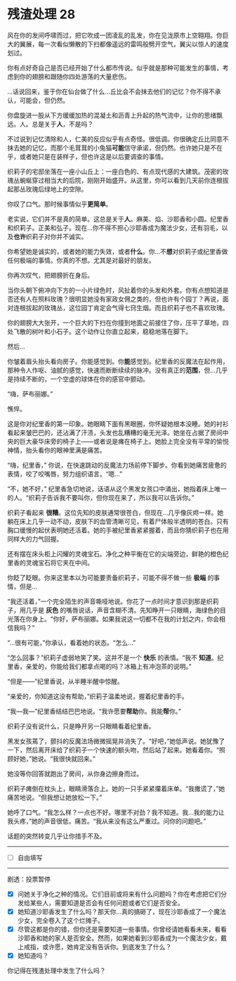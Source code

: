 # 残渣处理 28

风在你的发间呼啸而过，把它吹成一团凌乱的乱发，你在见泷原市上空翱翔。你巨大的翼展，每一次看似懒散的下扫都像遥远的雷鸣般劈开空气，翼尖以惊人的速度划过。

你有点好奇自己是否已经开始了什么都市传说。似乎就是那种可能发生的事情，考虑到你的翅膀和跟随你四处游荡的大量悲伤。

...话说回来，鉴于你在仙台做了什么...丘比会不会抹去他们的记忆？你不得不承认，可能会，但仍然。

你盘旋进一股从下方缓缓加热的混凝土和沥青上升起的热气流中，让你的思绪飘远。人。总是关于**人**，不是吗？

不过说到记忆清除和人，仁美的反应似乎有点奇怪。很低调。你很确定丘比同意不抹去她的记忆，而那个毛茸茸的小兔猫**可能**信守承诺，但仍然。也许她只是不在乎，或者她只是在装样子，但也许这是以后要调查的事情。

织莉子的宅邸坐落在一座小山丘上：一座白色的、有点现代感的大建筑。茂密的玫瑰丛蜿蜒穿过相当大的后院，刚刚开始盛开。从这里，你可以看到几天前你连根拔起那丛玫瑰后绿地上的空隙。

你叹了口气。那时候事情似乎**更简单**。

老实说，它们并不是真的简单。这总是关于**人**。麻美、焰、沙耶香和小圆。纪里香和织莉子。正美和弘子。现在...你不得不担心沙耶香成为魔法少女，还有羽毛，以及**也许**织莉子对你并不诚实。

你希望她是诚实的，或者她的能力失效，或者**什么**。你...不**想**对织莉子或纪里香做任何极端的事情。你真的不想。尤其是对最好的朋友。

你再次叹气，把翅膀折在身后。

当你头朝下俯冲向下方的一小片绿色时，风扯着你的头发和外套。你有点想知道是否还有人在照料玫瑰？很明显她没有家政女佣之类的，但也许有个园丁？再说，面对连根拔起的玫瑰丛，这位园丁肯定会气得七窍生烟。而且织莉子也不喜欢玫瑰。

你的翅膀大大张开，一个巨大的下扫在你撞到地面之前接住了你，压平了草地，四处飞散的树叶和小石子。这个动作让你直立起来，稳稳地落在脚下。

然后...

你皱着眉头抬头看向房子。你能感觉到。你**能**感觉到。纪里香的反魔法在起作用，那种令人作呕、油腻的感觉，快速而断断续续的脉冲。没有真正的**范围**，但...几乎是持续不断的，一个空虚的球体在你的感官中颤动。

“嗨，萨布丽娜。”

憔悴。

这是你对纪里香的第一印象。她眼睛下面有黑眼圈，你怀疑她根本没睡。她的衬衫看起来皱巴巴的，还沾满了汗渍，头发也乱糟糟的毫无光泽。她坐在占据了房间中央的巨大豪华床旁的椅子上——或者说是瘫在椅子上。她脸上完全没有平常的愉悦神情，抬头看你的眼神里满是痛苦。

“嗨，纪里香，” 你说，在快速跳动的反魔法力场前停下脚步。你看到她痛苦疲惫的表情，咬了咬嘴唇，努力组织语言。“嗯...”

“不，她不好，” 纪里香急切地说，话语从这个黑发女孩口中涌出，她指着床上唯一的人。“织莉子告诉我不要叫你，但你现在来了，所以我可以告诉你。”

织莉子看起来 **很糟**。这位先知的皮肤通常很苍白，但现在...几乎像灰烬一样。她躺在床上几乎一动不动，皮肤下的血管清晰可见，有着尸体般半透明的苍白。只有胸口缓慢的起伏表明她还活着。她的手被纪里香紧紧握着，而且你猜织莉子也在用同样大的力气回握。

还有摆在床头柜上闪耀的灵魂宝石。净化之种平衡在它的尖端旁边，鲜艳的橙色纪里香的灵魂宝石将它夹在中间。

你眨了眨眼。你来这里本以为可能要责备织莉子，可能不得不做一些 **极端** 的事情，但是...

“我还活着，”一个完全陌生的声音嘶哑地说。你花了一点时间才意识到那是织莉子，用几乎是 **灰色** 的嘴唇说话，声音含糊不清。先知睁开一只眼睛，海绿色的目光落在你身上。“你好，萨布丽娜。如果我说这一切都不在我的计划之内，你会相信我吗？”

“...很有可能，”你承认，看着她的状态。“怎么...”

“怎么回事？”织莉子虚弱地笑了笑。这并不是一个 **快乐** 的表情。“我不 **知道**。纪里香，亲爱的，你能给我们都拿点喝的吗？冰箱上有冲泡茶的说明。”

“但是——”纪里香说，从半睡半醒中惊醒。

“亲爱的，你知道这没有帮助，”织莉子温柔地说，握着纪里香的手。

“我—我—”纪里香结结巴巴地说。“我许愿要**帮助**你。我能**帮**你。”

织莉子没有说什么，只是睁开另一只眼睛看着纪里香。

黑发女孩蔫了，颤抖的反魔法场微微摇晃并消失了。“好吧，”她低声说。她犹豫了一下，然后离开床给了织莉子一个快速的额头吻，然后站了起来。她看着你。“照顾好她，”她说。“我很快就回来。”

她没等你回答就跑出了房间，从你身边擦身而过。

织莉子瘫倒在枕头上，眼睛滑落合上。她的一只手紧紧攥着床单。“我撒谎了，”她痛苦地说。“但我想让她放松一下。”

她呼了口气。“我怎么样？一点也不好。哪里不对劲？我不知道。我...我的能力让我头疼，”她的声音很低，痛苦。“我从来没有这么严重过。问你的问题吧。”

话题的突然转变几乎让你措手不及。

---

- [ ] 自由填写

---

剧透：投票暂停

- [x] 问她关于净化之种的情况。它们目前或将来有什么问题吗？你在考虑把它们分发给某些人，需要知道是否会有任何问题或者它们是否安全。
- [x] 她知道沙耶香发生了什么吗？那天你...真的搞砸了，现在沙耶香成了一个魔法少女，完全卷入了这个烂摊子。
- [x] 尽管这都是你的错，但你还是需要知道一些事情。你曾经请她看看未来，看看沙耶香和她的家人是否安全。然而，如果她看到沙耶香成为一个魔法少女，戴上戒指，或许愿，她肯定没有告诉你。到底发生了什么？
- [x] 她知道吗？

你记得在残渣处理中发生了什么吗？
